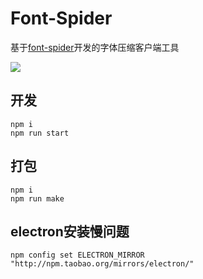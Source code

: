# Font-Spider

基于[font-spider](https://github.com/aui/font-spider)开发的字体压缩客户端工具

![](https://pic.imgdb.cn/item/62c4075b5be16ec74abb5def.png)

## 开发
```
npm i
npm run start
```

## 打包
```
npm i
npm run make
```

## electron安装慢问题
```
npm config set ELECTRON_MIRROR "http://npm.taobao.org/mirrors/electron/"
```